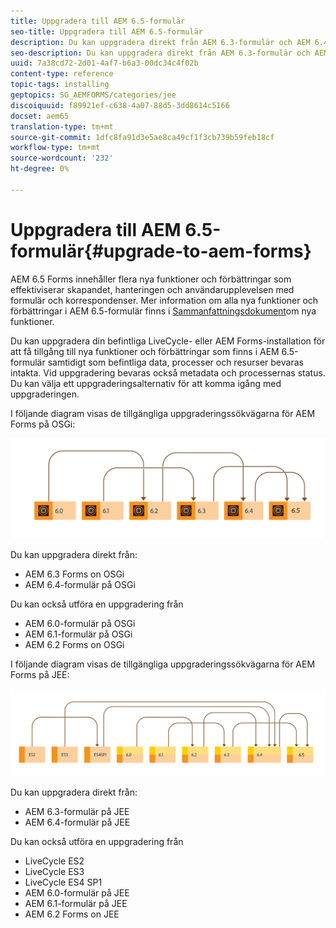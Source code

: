 ```yaml
---
title: Uppgradera till AEM 6.5-formulär
seo-title: Uppgradera till AEM 6.5-formulär
description: Du kan uppgradera direkt från AEM 6.3-formulär och AEM 6.4-formulär till AEM 6.5-formulär.
seo-description: Du kan uppgradera direkt från AEM 6.3-formulär och AEM 6.4-formulär till AEM 6.5-formulär.
uuid: 7a38cd72-2d01-4af7-b6a3-00dc34c4f02b
content-type: reference
topic-tags: installing
geptopics: SG_AEMFORMS/categories/jee
discoiquuid: f89921ef-c638-4a07-88d5-3dd8614c5166
docset: aem65
translation-type: tm+mt
source-git-commit: 1dfc8fa91d3e5ae8ca49cf1f3cb739b59feb18cf
workflow-type: tm+mt
source-wordcount: '232'
ht-degree: 0%

---
```



# Uppgradera till AEM 6.5-formulär{#upgrade-to-aem-forms}

AEM 6.5 Forms innehåller flera nya funktioner och förbättringar som effektiviserar skapandet, hanteringen och användarupplevelsen med formulär och korrespondenser. Mer information om alla nya funktioner och förbättringar i AEM 6.5-formulär finns i [Sammanfattningsdokument](../../forms/using/whats-new.md)om nya funktioner.

Du kan uppgradera din befintliga LiveCycle- eller AEM Forms-installation för att få tillgång till nya funktioner och förbättringar som finns i AEM 6.5-formulär samtidigt som befintliga data, processer och resurser bevaras intakta. Vid uppgradering bevaras också metadata och processernas status. Du kan välja ett uppgraderingsalternativ för att komma igång med uppgraderingen.

I följande diagram visas de tillgängliga uppgraderingssökvägarna för AEM Forms på OSGi:

![](do-not-localize/osgi-upgrade-path.png)

Du kan uppgradera direkt från:

* AEM 6.3 Forms on OSGi
* AEM 6.4-formulär på OSGi

Du kan också utföra en uppgradering från

* AEM 6.0-formulär på OSGi
* AEM 6.1-formulär på OSGi
* AEM 6.2 Forms on OSGi

I följande diagram visas de tillgängliga uppgraderingssökvägarna för AEM Forms på JEE:

![](do-not-localize/jee-upgrade-6-5.png)

Du kan uppgradera direkt från:

* AEM 6.3-formulär på JEE
* AEM 6.4-formulär på JEE

Du kan också utföra en uppgradering från

* LiveCycle ES2
* LiveCycle ES3
* LiveCycle ES4 SP1
* AEM 6.0-formulär på JEE
* AEM 6.1-formulär på JEE
* AEM 6.2 Forms on JEE

<!--
[Work in Progress]

Migration involves moving only assets (PDF, XDP, images, adaptive forms, correspondence management assets) from one server to another - processes (LCA), settings, configurations, and a few other pieces of metadata are not migrated. Perform the following steps to migrate to AEM 6.3 Forms:

1. Set up a fresh environment of [AEM 6.3 Forms](https://adobe.com/go/learn_aemforms_documentation_63).
1. Move XDP or other compatible assets to the freshly set instance. For detailed instructions, see [Importing and exporting assets to AEM Forms](../../forms/using/import-export-forms-templates.md). [
   ](../../forms/using/import-export-forms-templates.md)
1. Build the required services, if any.

   For example, if you are using AEM Forms on JEE Document Services, changes are required in the code to use document services available in AEM Forms on OSGi.

1. Perform post-installation activities:

    * **Run Migration Utility**

      The migration utility makes the adaptive forms and correspondence management assets of earlier versions compatible with AEM 6.3 forms. You can download the utility from AEM Software Distribution. For step-by-step information to configure and use the migration utility, see [migration utility](../../forms/using/migration-utility.md) documentation.

    * **Reconfigure Adobe Sign**

      If you had Adobe Sign configured in the previous version of AEM Forms, then reconfigure Adobe Sign from AEM Cloud services. For more details, see [Integrate Adobe Sign with AEM Forms](../../forms/using/adobe-sign-integration-adaptive-forms.md).

      Moreover, AEM 6.3 Forms release has introduced many new Adobe Sign features. For step-by-step information to use Adobe Sign, see [Using Adobe Sign in an adaptive form](../../forms/using/working-with-adobe-sign.md).

    * **Reconfigure analytics and reports**

      In AEM 6.3 Forms, traffic variable for source and success event for impression are not available. So, when you upgrade to AEM 6.3 Forms, AEM Forms stops sending data to Adobe Analytics server and analytics reports for adaptive forms are not available. Moreover, AEM 6.3 Forms introduces traffic variable for the version of form analytics and success event for the amount of time spent on a field. So, reconfigure analytics and reports for your AEM Forms environment. For detailed steps, see [Configuring analytics and reports](../../forms/using/configure-analytics-forms-documents.md).

      Methods to calculate average fill time for forms and average read time for have changed. So, when you upgrade to AEM 6.3 forms, older data (data from previous AEM Forms release) for these metrics is available only in Adobe Analytics. It is not visible in AEM Forms analytics reports. For these metrics, AEM Forms analytics reports display data which is captured after performing the upgrade.
      
      -->
